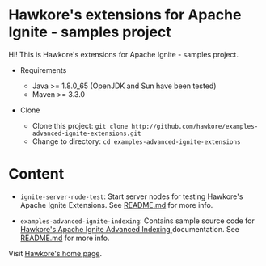 # Hawkore's extensions for Apache Ignite - samples project

Hi! This is Hawkore's extensions for Apache Ignite - samples project.


- Requirements

	-  Java >= 1.8.0_65 (OpenJDK and Sun have been tested)
	-  Maven >= 3.3.0

- Clone

	-  Clone this project: `git clone http://github.com/hawkore/examples-advanced-ignite-extensions.git`
	-  Change to directory: `cd examples-advanced-ignite-extensions`


# Content

* `ignite-server-node-test`: Start server nodes for testing Hawkore's Apache Ignite Extensions. See [README.md](ignite-server-node-test/README.md) for more info.

* `examples-advanced-ignite-indexing`: Contains sample source code for [Hawkore's Apache Ignite Advanced Indexing
](https://docs.hawkore.com/private/apache-ignite-advanced-indexing) documentation. See [README.md](examples-advanced-ignite-indexing/README.md) for more info.


Visit [Hawkore's home page](https://www.hawkore.com).